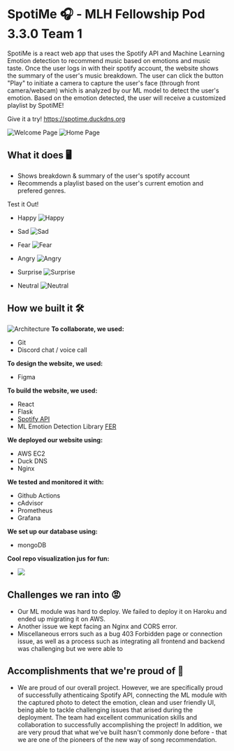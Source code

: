 # SpotiMe 🎧 - MLH Fellowship Pod 3.3.0 Team 1 
SpotiMe is a react web app that uses the Spotify API and Machine Learning Emotion detection to recommend music based on emotions and music taste.
Once the user logs in with their spotify account, the website shows the summary of the user's music breakdown. 
The user can click the button "Play" to initiate a camera to capture the user's face (through front camera/webcam) which is analyzed by our ML model to detect the user's emotion. Based on the emotion detected, the user will receive a customized playlist by SpotiME!

Give it a try! https://spotime.duckdns.org

![Welcome Page](./documentation/welcome.png)
![Home Page](./documentation/home.png)

## What it does 🖥
- Shows breakdown & summary of the user's spotify account
- Recommends a playlist based on the user's current emotion and prefered genres.

Test it Out!
- Happy
![Happy](./documentation/spotime-happy.png)

- Sad
![Sad](./documentation/spotime-sad.png)

- Fear
![Fear](./documentation/spotime-fear.png)

- Angry
![Angry](./documentation/spotime-angry.png)

- Surprise
![Surprise](./documentation/spotime-surprise.png)

- Neutral
![Neutral](./documentation/spotime-neutral.png)

## How we built it 🛠

![Architecture](./documentation/spotime-archi.png)
__To collaborate, we used:__
 - Git 
 - Discord chat / voice call

__To design the website, we used:__
 - Figma

__To build the website, we used:__
 - React 
 - Flask
 - [Spotify API](https://developer.spotify.com/documentation/web-api/)
 - ML Emotion Detection Library [FER](https://pypi.org/project/fer/)

__We deployed our website using:__
   - AWS EC2
   - Duck DNS
   - Nginx

__We tested and monitored it with:__
   - Github Actions
   - cAdvisor
   - Prometheus
   - Grafana

__We set up our database using:__
   - mongoDB

__Cool repo visualization jus for fun:__
- [![](https://gource.io/images/gource-papervision.jpg)](https://www.youtube.com/watch?v=zhLm2W29cbc)

## Challenges we ran into 😡
- Our ML module was hard to deploy. We failed to deploy it on Haroku and ended up migrating it on AWS.
- Another issue we kept facing an Nginx and CORS error.
- Miscellaneous errors such as a bug 403 Forbidden page or connection issue, as well as a process such as integrating all frontend and backend was challenging but we were able to 

## Accomplishments that we're proud of 🌟
- We are proud of our overall project. However, we are specifically proud of successfully athenticaing Spotify API, connecting the ML module with the captured photo to detect the emotion, clean and user friendly UI, being able to tackle challenging issues that arised during the deployment. The team had excellent communication skills and collaboration to successfully accomplishing the project! In addition, we are very proud that what we've built hasn't commonly done before - that we are one of the pioneers of the new way of song recommendation. 

